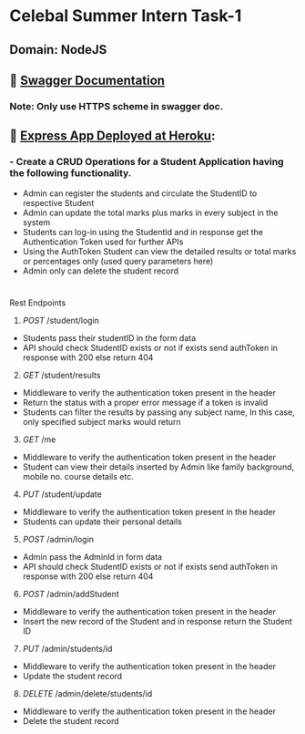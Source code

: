 ﻿# Celebal Summer Intern Task-1
## Domain: NodeJS
## :page_facing_up: [Swagger Documentation](https://csi-task-one.herokuapp.com/api-docs/)
### **Note: Only use HTTPS scheme in swagger doc.**
## :rocket: [Express App Deployed at Heroku](https://csi-task-one.herokuapp.com/): 
### - Create a CRUD Operations for a Student Application having the following functionality.
+ Admin can register the students and circulate the StudentID to respective Student
+ Admin can update the total marks plus marks in every subject in the system
+ Students can log-in using the StudentId and in response get the Authentication 
Token used for further APIs
+ Using the AuthToken Student can view the detailed results or total marks or 
percentages only (used query parameters here)
+ Admin only can delete the student record
#
Rest Endpoints 
1. *POST* /student/login 
+ Students pass their studentID in the form data
+ API should check StudentID exists or not if exists send authToken in 
response with 200 else return 404
2. *GET* /student/results 
+ Middleware to verify the authentication token present in the header
+ Return the status with a proper error message if a token is invalid
+ Students can filter the results by passing any subject name, In this case,
only specified subject marks would return
3. *GET* /me 
+ Middleware to verify the authentication token present in the header
+ Student can view their details inserted by Admin like family background,
mobile no. course details etc.
4. *PUT* /student/update 
+ Middleware to verify the authentication token present in the header
+ Students can update their personal details 
5. *POST* /admin/login 
+ Admin pass the AdminId in form data 
+ API should check StudentID exists or not if exists send authToken in 
response with 200 else return 404 
6. *POST* /admin/addStudent 
+ Middleware to verify the authentication token present in the header
+ Insert the new record of the Student and in response return the Student 
ID
 
7. *PUT* /admin/students/id 
+ Middleware to verify the authentication token present in the header
+ Update the student record
8. *DELETE* /admin/delete/students/id 
+ Middleware to verify the authentication token present in the header
+ Delete the student record
